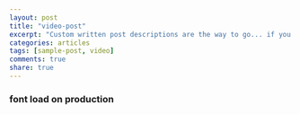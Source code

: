 ```yaml
---
layout: post
title: "video-post"
excerpt: "Custom written post descriptions are the way to go... if you're not lazy."
categories: articles
tags: [sample-post, video]
comments: true
share: true
---
```

###   font load on production

<br>
<div class="apester-media" data-media-id="5af168ca69f1ea1c186f63e4" height="512"></div><script async src="//static.apester.com/js/sdk/v2.0/apester-javascript-sdk.min.js"></script>
<br>
